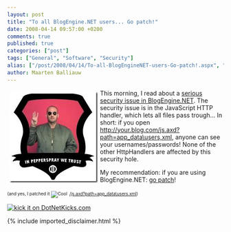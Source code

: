```yaml
---
layout: post
title: "To all BlogEngine.NET users... Go patch!"
date: 2008-04-14 09:57:00 +0200
comments: true
published: true
categories: ["post"]
tags: ["General", "Software", "Security"]
alias: ["/post/2008/04/14/To-all-BlogEngineNET-users-Go-patch!.aspx", "/post/2008/04/14/to-all-blogenginenet-users-go-patch!.aspx"]
author: Maarten Balliauw
---
```

<p>
<img style="margin: 5px; border: 0px" src="/images/WindowsLiveWriter/ToallBlogEngine.NETusers.Gopatch_8B60/image_3.png" border="0" alt="image" width="206" height="212" align="left" /> This morning, I read about a <a href="http://dannydouglass.com/post/2008/04/BlogEngine-and-the-JavaScript-HttpHandler-Serious-Security-Issue.aspx" target="_blank">serious security issue in BlogEngine.NET</a>. The security issue is in the JavaScript HTTP handler, which lets all files pass trough... In short: if you open <a href="http://your.blog.com/js.axd?path=app_data\users,xml">http://your.blog.com/js.axd?path=app_data\users,xml</a>, anyone can see your usernames/passwords! None of the other HttpHandlers are affected by this security hole. 
</p>
<p>
My recommendation: if you are using BlogEngine.NET: <a href="http://dannydouglass.com/post/2008/04/BlogEngine-and-the-JavaScript-HttpHandler-Serious-Security-Issue.aspx" target="_blank">go patch</a>! 
</p>
<p>
<font size="1">(and yes, I patched it&nbsp;<img src="/admin/tiny_mce/plugins/emotions/images/smiley-cool.gif" border="0" alt="Cool" title="Cool" width="18" height="18" />&nbsp; </font><a href="/js.axd?path=app_data\users.xml" title="/js.axd?path=app_data\users.xml"><font size="1">/js.axd?path=app_data\users.xml</font></a><font size="1">)</font> 
</p>
<p>
<a href="http://www.dotnetkicks.com/kick/?url=/post/2008/04/To-all-BlogEngineNET-users-Go-patch!.aspx&amp;title=To all BlogEngine.NET users... Go patch!"><img src="http://www.dotnetkicks.com/Services/Images/KickItImageGenerator.ashx?url=/post/2008/04/To-all-BlogEngineNET-users-Go-patch!.aspx" border="0" alt="kick it on DotNetKicks.com" width="82" height="18" /> </a>
</p>


{% include imported_disclaimer.html %}


